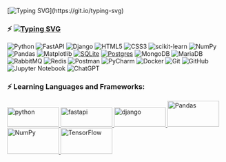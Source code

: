 [![Typing SVG](https://readme-typing-svg.demolab.com?font=Merienda&pause=1000&color=F7010080&width=511&lines=I'm+Revuka+Oleksandr%2C+a+Python+Backend+Developer.)](https://git.io/typing-svg)
### ⚡ [![Typing SVG](https://readme-typing-svg.demolab.com?font=Merienda&pause=1000&color=F7010080&width=150&lines=Technologies%3A)](https://git.io/typing-svg)
![Python](https://img.shields.io/badge/python-3670A0?style=plastic&logo=python&logoColor=ffdd54)
![FastAPI](https://img.shields.io/badge/FastAPI-005571?style=plastic&logo=fastapi)
![Django](https://img.shields.io/badge/django-%23092E20.svg?style=plastic&logo=django&logoColor=white)
![HTML5](https://img.shields.io/badge/-HTML5-E34F26?style=plastic&logo=html5&logoColor=white)
![CSS3](https://img.shields.io/badge/-CSS3-1572B6?style=plastic&logo=css3)
![scikit-learn](https://img.shields.io/badge/scikit--learn-%23F7931E.svg?style=plastic&logo=scikit-learn&logoColor=white)
![NumPy](https://img.shields.io/badge/numpy-%23013243.svg?style=plastic&logo=numpy&logoColor=white)
![Pandas](https://img.shields.io/badge/pandas-%23150458.svg?style=plastic&logo=pandas&logoColor=white)
![Matplotlib](https://img.shields.io/badge/Matplotlib-%23ffffff.svg?style=plastic&logo=Matplotlib&logoColor=black)
[![SQLite](https://img.shields.io/badge/sqlite-%2307405e.svg?style=plastic&logo=sqlite&logoColor=white)](https://www.sqlite.org/index.html)
[![Postgres](https://img.shields.io/badge/postgres-%23316192.svg?style=plastic&logo=postgresql&logoColor=white)](https://www.postgresql.org/)
![MongoDB](https://img.shields.io/badge/MongoDB-%234ea94b.svg?style=plastic&logo=mongodb&logoColor=white)
![MariaDB](https://img.shields.io/badge/MariaDB-003545?style=plastic&logo=mariadb&logoColor=white)
![RabbitMQ](https://img.shields.io/badge/Rabbitmq-FF6600?style=plastic&logo=rabbitmq&logoColor=white)
![Redis](https://img.shields.io/badge/redis-%23DD0031.svg?style=plastic&logo=redis&logoColor=white)
![Postman](https://img.shields.io/badge/Postman-FF6C37?style=plastic&logo=postman&logoColor=white)
![PyCharm](https://img.shields.io/badge/pycharm-143?style=plastic&logo=pycharm&logoColor=black&color=black&labelColor=green)
![Docker](https://img.shields.io/badge/docker-%230db7ed.svg?style=plastic&logo=docker&logoColor=white)
![Git](https://img.shields.io/badge/-Git-black?style=plastic&logo=git)
![GitHub](https://img.shields.io/badge/-GitHub-181717?style=plastic&logo=github)
![Jupyter Notebook](https://img.shields.io/badge/jupyter-%23FA0F00.svg?style=plastic&logo=jupyter&logoColor=white)
![ChatGPT](https://img.shields.io/badge/chatGPT-74aa9c?style=plastic&logo=openai&logoColor=white)

### ⚡ Learning Languages and Frameworks:
<p align="left"> 
<a href="https://www.python.org" target="_blank" rel="noreferrer"> <img src="https://upload.wikimedia.org/wikipedia/commons/f/f8/Python_logo_and_wordmark.svg" alt="python" width="120" height="45"/> </a> 
<a href="https://fastapi.tiangolo.com/" target="_blank" rel="noreferrer"> <img src="http://res.cloudinary.com/dm4wlqihl/image/upload/v1691423532/pictures/wytuvl8ow7wx5f2taavm.png" alt="fastapi" width="120" height="45"/> </a> 
<a href="https://www.djangoproject.com" target="_blank" rel="noreferrer"> <img src="https://upload.wikimedia.org/wikipedia/commons/7/75/Django_logo.svg" alt="django" width="120" height="45"/> </a> 
<a href="https://pandas.pydata.org/" target="_blank" rel="noreferrer"> <img src="https://upload.wikimedia.org/wikipedia/commons/thumb/e/ed/Pandas_logo.svg/1920px-Pandas_logo.svg.png" alt="Pandas" width="120" height="60"/> </a> 
<a href="https://numpy.org/" target="_blank" rel="noreferrer"> <img src="https://upload.wikimedia.org/wikipedia/commons/thumb/3/31/NumPy_logo_2020.svg/1920px-NumPy_logo_2020.svg.png" alt="NumPy" width="120" height="60"/> </a> 
<a href="https://www.tensorflow.org/" target="_blank" rel="noreferrer"> <img src="https://upload.wikimedia.org/wikipedia/commons/thumb/a/ab/TensorFlow_logo.svg/1280px-TensorFlow_logo.svg.png" alt="TensorFlow" width="120" height="60"/> </a> 
</p>
